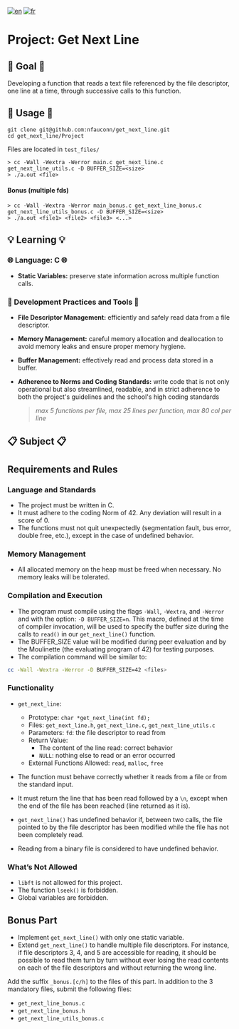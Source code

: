 [![en](https://img.shields.io/badge/lang-en-purple.svg)](https://github.com/nfauconn/get_next_line/blob/master/README.md)
[![fr](https://img.shields.io/badge/lang-fr-pink.svg)](https://github.com/nfauconn/get_next_line/blob/master/README.fr.md)

# Project: Get Next Line

## 🏁 Goal 🏁
Developing a function that reads a text file referenced by the file descriptor, one line at a time, through successive calls to this function.

## 🚀 Usage 🚀

```shell
git clone git@github.com:nfauconn/get_next_line.git
cd get_next_line/Project
```

Files are located in `test_files/`

```shell
> cc -Wall -Wextra -Werror main.c get_next_line.c get_next_line_utils.c -D BUFFER_SIZE=<size>
> ./a.out <file>
```

#### Bonus (multiple fds)

```shell
> cc -Wall -Wextra -Werror main_bonus.c get_next_line_bonus.c get_next_line_utils_bonus.c -D BUFFER_SIZE=<size>
> ./a.out <file1> <file2> <file3> <...>
```

## 💡 Learning 💡

### 🌐 Language: C 🌐

- **Static Variables:** preserve state information across multiple function calls.

### 🔧 Development Practices and Tools 🔧

- **File Descriptor Management:** efficiently and safely read data from a file descriptor.

- **Memory Management:** careful memory allocation and deallocation to avoid memory leaks and ensure proper memory hygiene.

- **Buffer Management:** effectively read and process data stored in a buffer.

- **Adherence to Norms and Coding Standards:** write code that is not only operational but also streamlined, readable, and in strict adherence to both the project's guidelines and the school's high coding standards
  > *max 5 functions per file, max 25 lines per function, max 80 col per line*

## 📋 Subject 📋

## Requirements and Rules

### Language and Standards
- The project must be written in C.
- It must adhere to the coding Norm of 42. Any deviation will result in a score of 0.
- The functions must not quit unexpectedly (segmentation fault, bus error, double free, etc.), except in the case of undefined behavior.

### Memory Management
- All allocated memory on the heap must be freed when necessary. No memory leaks will be tolerated.

### Compilation and Execution
- The program must compile using the flags `-Wall`, `-Wextra`, and `-Werror` and with the option: `-D BUFFER_SIZE=n`. This macro, defined at the time of compiler invocation, will be used to specify the buffer size during the calls to `read()` in our `get_next_line()` function.
- The BUFFER_SIZE value will be modified during peer evaluation and by the Moulinette (the evaluating program of 42) for testing purposes.
- The compilation command will be similar to: 
```bash
cc -Wall -Wextra -Werror -D BUFFER_SIZE=42 <files>
```

### Functionality
- `get_next_line`:
  - Prototype: `char *get_next_line(int fd);`
  - Files: `get_next_line.h`, `get_next_line.c`, `get_next_line_utils.c`
  - Parameters: `fd`: the file descriptor to read from
  - Return Value: 
    - The content of the line read: correct behavior
    - `NULL`: nothing else to read or an error occurred
  - External Functions Allowed: `read`, `malloc`, `free`

- The function must behave correctly whether it reads from a file or from the standard input.
 
- It must return the line that has been read followed by a `\n`, except when the end of the file has been reached (line returned as it is).

- `get_next_line()` has undefined behavior if, between two calls, the file pointed to by the file descriptor has been modified while the file has not been completely read.
- Reading from a binary file is considered to have undefined behavior.

### What’s Not Allowed
- `libft` is not allowed for this project.
- The function `lseek()` is forbidden.
- Global variables are forbidden.

## Bonus Part

- Implement `get_next_line()` with only one static variable.
- Extend `get_next_line()` to handle multiple file descriptors. For instance, if file descriptors 3, 4, and 5 are accessible for reading, it should be possible to read them turn by turn without ever losing the read contents on each of the file descriptors and without returning the wrong line.

Add the suffix `_bonus.[c/h]` to the files of this part. In addition to the 3 mandatory files, submit the following files:
- `get_next_line_bonus.c`
- `get_next_line_bonus.h`
- `get_next_line_utils_bonus.c`
